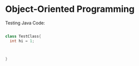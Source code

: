 # Object-Oriented Programming

Testing Java Code:

```java

class TestClass{
  int hi = 1;
  


}


```
